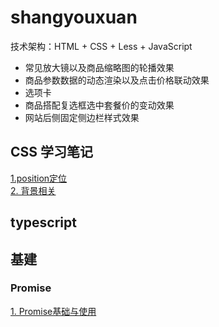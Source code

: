# shangyouxuan

技术架构：HTML +  CSS + Less + JavaScript

- 常见放大镜以及商品缩略图的轮播效果
- 商品参数数据的动态渲染以及点击价格联动效果
- 选项卡
- 商品搭配复选框选中套餐价的变动效果
- 网站后侧固定侧边栏样式效果

## CSS 学习笔记
[1.position定位](https://github.com/xieziihang/shangyouxuan/issues/1)<br/>
[2. 背景相关](https://github.com/xieziihang/shangyouxuan/issues/2)

## typescript

## 基建
### Promise
[1. Promise基础与使用](https://github.com/xieziihang/shangyouxuan/issues/3)

